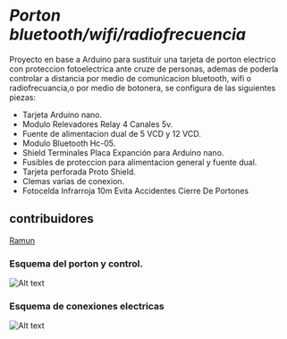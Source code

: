 # _Porton bluetooth/wifi/radiofrecuencia_ 


Proyecto en base a Arduino para sustituir una tarjeta de porton electrico con proteccion fotoelectrica ante cruze de personas, ademas de poderla controlar a distancia por medio de comunicacion bluetooth, wifi o radiofrecuancia,o por medio de botonera, se configura de las siguientes piezas:

 - Tarjeta Arduino nano.
 - Modulo Relevadores Relay 4 Canales 5v.
 - Fuente de alimentacion dual de 5 VCD y 12 VCD.
 - Modulo Bluetooth Hc-05.
 - Shield Terminales Placa Expanción para Arduino nano.
 - Fusibles de proteccion para alimentacion general y fuente dual.
 - Tarjeta perforada Proto Shield.
 - Clemas varias de conexion.
 - Fotocelda Infrarroja 10m Evita Accidentes Cierre De Portones

## contribuidores
[Ramun](https://github.com/ramun9533)

### Esquema del porton y control.

![Alt text]( https://github.com/ramun9533/Porton/blob/master/Porton_electrico/Untitled%20Sketc_esquem%C3%A1tico.jpg)

### Esquema de conexiones electricas

 
![Alt text](https://github.com/ramun9533/Porton/blob/master/Porton_electrico/Circuito_esquem%C3%A1tico.jpg)
